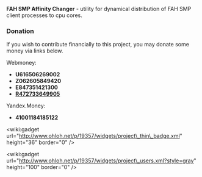 **FAH SMP Affinity Changer** - utility for dynamical distribution of FAH SMP client processes to cpu cores.

### Donation ###
If you wish to contribute financially to this project, you may donate some money via links below.

Webmoney:
  * **U616506269002**
  * **Z062605849420**
  * **E847351421300**
  * **[R472733649905](https://code.google.com/p/fah-smp-affinity-changer/source/detail?r=472733649905)**

Yandex.Money:
  * **41001184185122**

&lt;wiki:gadget url="http://www.ohloh.net/p/19357/widgets/project\_thin\_badge.xml" height="36"  border="0" /&gt;

&lt;wiki:gadget url="http://www.ohloh.net/p/19357/widgets/project\_users.xml?style=gray" height="100"  border="0" /&gt;